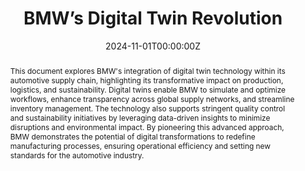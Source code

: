 ---
title: 'BMW’s Digital Twin Revolution'

# Authors
# If you created a profile for a user (e.g. the default `admin` user), write the username (folder name) here
# and it will be replaced with their full name and linked to their profile.
authors:
  - admin

# Author notes (optional)
# author_notes:
#   - 'Equal contribution'
#   - 'Equal contribution'

date: '2024-11-01T00:00:00Z'
doi: ''

# Schedule page publish date (NOT publication's date).
# publishDate: '2017-01-01T00:00:00Z'
publishDate: ''

# Publication type.
# Accepts a single type but formatted as a YAML list (for Hugo requirements).
# Enter a publication type from the CSL standard.
publication_types: ['paper-conference']

# Publication name and optional abbreviated publication name.
# publication: In *Hugo Blox Builder Conference*
# publication_short: In *ICW*

abstract: This document explores BMW's integration of digital twin technology within its automotive supply chain, highlighting its transformative impact on production, logistics, and sustainability. Digital twins enable BMW to simulate and optimize workflows, enhance transparency across global supply networks, and streamline inventory management. The technology also supports stringent quality control and sustainability initiatives by leveraging data-driven insights to minimize disruptions and environmental impact. By pioneering this advanced approach, BMW demonstrates the potential of digital transformations to redefine manufacturing processes, ensuring operational efficiency and setting new standards for the automotive industry.

# Summary. An optional shortened abstract.
summary: BMW is transforming its supply chain with digital twin technology, creating virtual models to optimize production, logistics, and sustainability. This innovation enhances transparency, streamlines inventory management, improves quality control, and supports eco-friendly decisions. By leveraging real-time simulations, BMW sets a new standard for efficiency and resilience in automotive manufacturing.

tags:
  - Digital Twin Technology
  - Automotive Supply Chain
  - Production Optimization
  - Sustainability in Manufacturing
  - Supply Chain Resilience

# Display this page in the Featured widget?
featured: true

# Custom links (uncomment lines below)
# links:
# - name: Custom Link
#   url: http://example.org

url_pdf: ''
url_code: ''
url_dataset: ''
url_poster: ''
url_project: ''
url_slides: ''
url_source: 'https://www.rockwellautomation.com/en-us/company/news/magazines/digital-twins-deliver-greater-manufacturing-efficiency.html'
url_video: ''

# Featured image
# To use, add an image named `featured.jpg/png` to your page's folder.
image:
  caption: 'Image credit: [**Unsplash**](https://unsplash.com/photos/pLCdAaMFLTE)'
  focal_point: ''
  preview_only: false
---